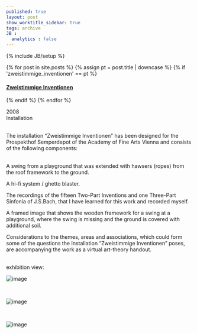 ```yaml
---
published: true
layout: post
show_worktitle_sidebar: true
tags: archive
JB :
  analytics : false
---
```


{% include JB/setup %}


{% for post in site.posts %}
	{% assign pt = post.title | downcase %}
	{% if 'zweistimmige_inventionen' == pt %}
<h4><a href="{{ BASE_PATH }}{{ post.url }}">Zweistimmige Inventionen</a></h4>
	{% endif %}
{% endfor %}

<p>
2008<br />
Installation<br /><br />

The installation “Zweistimmige Inventionen” has been designed for the Prospekthof Semperdepot of the Academy of Fine Arts Vienna and consists of the following components:<br /><br />

A swing from a playground that was extended with hawsers (ropes) from the roof framework to the ground.<br />

A hi-fi system / ghetto blaster.<br />

The recordings of the fifteen Two-Part Inventions and one Three-Part Sinfonia of J.S.Bach, that I have learned for this work and recorded myself.<br />

A framed image that shows the wooden framework for a swing at a playground, where the swing is missing and the ground is covered with additional soil.<br />

Considerations to the themes, areas and associations, which could form some of the questions the Installation “Zweistimmige Inventionen” poses, are accompanying the work as a virtual art-theory handout.<br />
</p>

<p> <br />exhibition view:<br /></p>

<img src="{{ site.url }}/images/schaukel1.jpg" alt="image">
<p>&nbsp;</p>
<img src="{{ site.url }}/images/schaukel2.jpg" alt="image">
<p>&nbsp;</p>
<img src="{{ site.url }}/images/schaukel3.jpg" alt="image">
